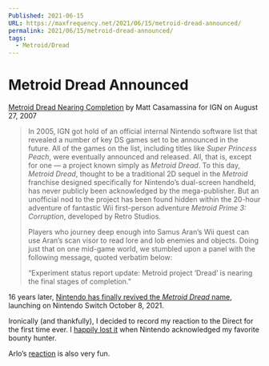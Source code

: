 ```yaml
---
Published: 2021-06-15
URL: https://maxfrequency.net/2021/06/15/metroid-dread-announced/
permalink: 2021/06/15/metroid-dread-announced/
tags:
  - Metroid/Dread
---
```

# Metroid Dread Announced

[Metroid Dread Nearing Completion](https://www.ign.com/articles/2007/08/27/metroid-dread-nearing-completion) by Matt Casamassina for IGN on August 27, 2007

> In 2005, IGN got hold of an official internal Nintendo software list that revealed a number of key DS games set to be announced in the future. All of the games on the list, including titles like *Super Princess Peach*, were eventually announced and released. All, that is, except for one — a project known simply as *Metroid Dread*. To this day, *Metroid Dread*, thought to be a traditional 2D sequel in the *Metroid* franchise designed specifically for Nintendo’s dual-screen handheld, has never publicly been acknowledged by the mega-publisher. But an unofficial nod to the project has been found hidden within the 20-hour adventure of fantastic Wii first-person adventure *Metroid Prime 3: Corruption*, developed by Retro Studios.
> 
> Players who journey deep enough into Samus Aran’s Wii quest can use Aran’s scan visor to read lore and lob enemies and objects. Doing just that on one mid-game world, we stumbled upon a panel with the following message, quoted verbatim below:
> 
> “Experiment status report update: Metroid project ‘Dread’ is nearing the final stages of completion.”

16 years later, [Nintendo has finally revived the *Metroid Dread* name](https://youtu.be/8NjCICl7dDo), launching on Nintendo Switch October 8, 2021.

Ironically (and thankfully), I decided to record my reaction to the Direct for the first time ever. I [happily lost it](https://twitter.com/MaxRoberts143/status/1404846983500677128) when Nintendo acknowledged my favorite bounty hunter.

Arlo’s [reaction](https://youtu.be/sVH04K63NL8) is also very fun.